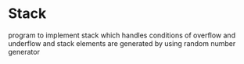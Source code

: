 # Stack
program to implement stack which handles conditions of overflow and underflow and stack elements are generated by using random number generator
